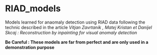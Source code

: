 # RIAD_models
Models learned for anaomaly detection using RIAD data following the technic described in the article *Vitjan Zavrtanik , Matej Kristan et Danijel Skcaj : Reconstruction by inpainting for visual anomaly detection*

__Be Careful : These models are far from perfect and are only used in a demonstration purpose__
